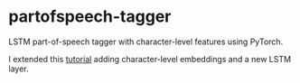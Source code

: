 # partofspeech-tagger
LSTM part-of-speech tagger with character-level features using PyTorch.

I extended this [tutorial](http://pytorch.org/tutorials/beginner/nlp/sequence_models_tutorial.html#example-an-lstm-for-part-of-speech-tagging) adding character-level embeddings and a new LSTM layer.
